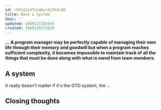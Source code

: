 ```yaml
---
id: r601g3jm7inqburdj4k4id8
title: Have a System
desc: ''
updated: 1689127284945
created: 1689126575920
---
```


**... A program manager may be perfectly capable of managing their own life through their memory and goodwill but when a program reaches sufficient complexity, it becomes impossible to maintain track of all the things that must be done along with what is owed from team members.**

## A system

It really doesn't matter if it's the GTD system, the ... 

## Closing thoughts